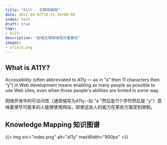 ```yaml
---
title: "A11Y - 无障碍编程"
date: 2022-04-02T10:31:39+08:00
index: test
draft: true
tags:
- A11Y
description: "前端无障碍编程的重要性"
images:
- aria/a.png
---
```


## What is A11Y? 

Accessibility (often abbreviated to A11y — as in “a” then 11 characters then “y”) in Web development means enabling as many people as possible to use Web sites, even when those people's abilities are limited in some way.

网络开发中的可访问性（通常缩写为A11y--如 "a "然后是11个字符然后是 "y"）意味着使尽可能多的人能够使用网站，即使这些人的能力在某些方面受到限制。

## Knowledge Mapping 知识图谱

{{< img src="index.png" alt="a11y" maxWidth="900px" >}}